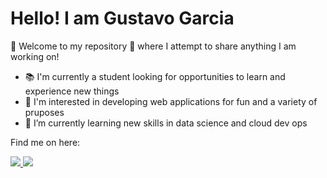 # Hello! I am Gustavo Garcia
👋 Welcome to my repository 👋  where I attempt to share anything I am working on!

- 📚 I'm currently a student looking for opportunities to learn and experience new things
- 👀 I'm interested in developing web applications for fun and a variety of pruposes
- 🌱 I’m currently learning new skills in data science and cloud dev ops


Find me on here:
<div>
<a href="https://www.linkedin.com/in/gustavogarcia99">
  <img src="https://img.icons8.com/color/48/000000/linkedin.png"/>
</a>
<a href="gustavo.vg">
 <img src="https://img.icons8.com/color/48/000000/domain--v1.png"/>
</a>

